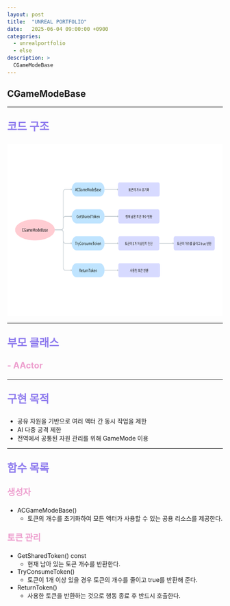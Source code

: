 ```yaml
---
layout: post
title:  "UNREAL PORTFOLIO"
date:   2025-06-04 09:00:00 +0900
categories:
  - unrealportfolio
  - else
description: >
  CGameModeBase
---
```

## CGameModeBase

---

<p style = "color:#8f7cee; font-size:25px; font-weight:bold">
코드 구조
</p>

<img src = "/assets/img/unrealportfolio/CGameModeBase.png" width = "1000" height = "400">

---

<p style = "color:#8f7cee; font-size:25px; font-weight:bold">
부모 클래스
</p>

<p style = "color:#ed9ece; font-size:20px; font-weight:bold">
- AActor
</p>

---

<p style = "color:#8f7cee; font-size:25px; font-weight:bold">
구현 목적
</p>

- 공유 자원을 기반으로 여러 액터 간 동시 작업을 제한
- AI 다중 공격 제한
- 전역에서 공통된 자원 관리를 위해 GameMode 이용

---

<p style = "color:#8f7cee; font-size:25px; font-weight:bold">
함수 목록
</p>

<p style = "color:#ed9ece; font-size:20px; font-weight:bold">
생성자
</p>

- ACGameModeBase()
  - 토큰의 개수를 초기화하여 모든 액터가 사용할 수 있는 공용 리소스를 제공한다.

<p style = "color:#ed9ece; font-size:20px; font-weight:bold">
토큰 관리
</p>

- GetSharedToken() const
  - 현재 남아 있는 토큰 개수를 반환한다.
- TryConsumeToken()
  - 토큰이 1개 이상 있을 경우 토큰의 개수를 줄이고 true를 반환해 준다.
- ReturnToken()
  - 사용한 토큰을 반환하는 것으로 행동 종료 후 반드시 호출한다.

